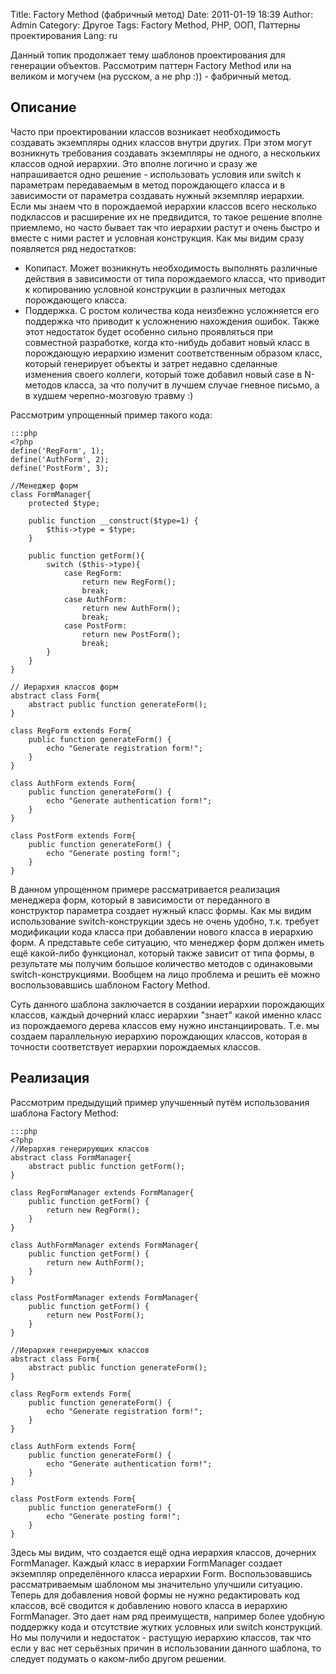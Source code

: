 Title: Factory Method (фабричный метод)
Date: 2011-01-19 18:39
Author: Admin
Category: Другое
Tags: Factory Method, PHP, ООП, Паттерны проектирования
Lang: ru

Данный топик продолжает тему шаблонов проектирования для генерации
объектов. Рассмотрим паттерн Factory Method или на великом и могучем (на
русском, а не php :)) - фабричный метод.

Описание
--------

Часто при проектировании классов возникает необходимость создавать
экземпляры одних классов внутри других. При этом могут возникнуть
требования создавать экземпляры не одного, а нескольких классов одной
иерархии. Это вполне логично и сразу же напрашивается одно решение -
использовать условия или switch к параметрам передаваемым в метод
порождающего класса и в зависимости от параметра создавать нужный
экземпляр иерархии. Если мы знаем что в порождаемой иерархии классов
всего несколько подклассов и расширение их не предвидится, то такое
решение вполне приемлемо, но часто бывает так что иерархии растут и
очень быстро и вместе с ними растет и условная конструкция. Как мы видим
сразу появляется ряд недостатков:

-   Копипаст. Может возникнуть необходимость выполнять различные
    действия в зависимости от типа порождаемого класса, что приводит к
    копированию условной конструкции в различных методах порождающего
    класса.
-   Поддержка. С ростом количества кода неизбежно усложняется его
    поддержка что приводит к усложнению нахождения ошибок. Также этот
    недостаток будет особенно сильно проявляться при совместной
    разработке, когда кто-нибудь добавит новый класс в порождающую
    иерархию изменит соответственным образом класс, который генерирует
    объекты и затрет недавно сделанные изменения своего коллеги, который
    тоже добавил новый case в N-методов класса, за что получит в лучшем
    случае гневное письмо, а в худшем черепно-мозговую травму :)

Рассмотрим упрощенный пример такого кода:

    :::php
    <?php
    define('RegForm', 1);
    define('AuthForm', 2);
    define('PostForm', 3);
     
    //Менеджер форм
    class FormManager{
        protected $type;
     
        public function __construct($type=1) {
            $this->type = $type;
        }
     
        public function getForm(){
            switch ($this->type){
                case RegForm:
                    return new RegForm();
                    break;
                case AuthForm:
                    return new AuthForm();
                    break;
                case PostForm:
                    return new PostForm();
                    break;
            }
        }
    }
     
    // Иерархия классов форм
    abstract class Form{
        abstract public function generateForm();
    }
     
    class RegForm extends Form{
        public function generateForm() {
            echo "Generate registration form!";
        }
    }
     
    class AuthForm extends Form{
        public function generateForm() {
            echo "Generate authentication form!";
        }
    }
     
    class PostForm extends Form{
        public function generateForm() {
            echo "Generate posting form!";
        }
    }

В данном упрощенном примере рассматривается реализация менеджера форм,
который в зависимости от переданного в конструктор параметра создает
нужный класс формы. Как мы видим использование switch-конструкции здесь
не очень удобно, т.к. требует модификации кода класса при добавлении
нового класса в иерархию форм. А представьте себе ситуацию, что менеджер
форм должен иметь ещё какой-либо функционал, который также зависит от
типа формы, в результате мы получим большое количество методов с
одинаковыми switch-конструкциями. Вообщем на лицо проблема и решить её
можно воспользовавшись шаблоном Factory Method.

Суть данного шаблона заключается в создании иерархии порождающих
классов, каждый дочерний класс иерархии "знает" какой именно класс из
порождаемого дерева классов ему нужно инстанциировать. Т.е. мы создаем
параллельную иерархию порождающих классов, которая в точности
соответствует иерархии порождаемых классов.

Реализация
----------

Рассмотрим предыдущий пример улучшенный путём использования шаблона
Factory Method:

    :::php
    <?php
    //Иерархия генерирующих классов
    abstract class FormManager{
        abstract public function getForm();
    }
     
    class RegFormManager extends FormManager{
        public function getForm() {
            return new RegForm();
        }
    }
     
    class AuthFormManager extends FormManager{
        public function getForm() {
            return new AuthForm();
        }
    }
     
    class PostFormManager extends FormManager{
        public function getForm() {
            return new PostForm();
        }
    }
     
    //Иерархия генерируемых классов
    abstract class Form{
        abstract public function generateForm();
    }
     
    class RegForm extends Form{
        public function generateForm() {
            echo "Generate registration form!";
        }
    }
     
    class AuthForm extends Form{
        public function generateForm() {
            echo "Generate authentication form!";
        }
    }
     
    class PostForm extends Form{
        public function generateForm() {
            echo "Generate posting form!";
        }
    }

Здесь мы видим, что создается ещё одна иерархия классов, дочерних
FormManager. Каждый класс в иерархии FormManager создает экземпляр
определённого класса иерархии Form. Воспользовавшись рассматриваемым
шаблоном мы значительно улучшили ситуацию. Теперь для добавления новой
формы не нужно редактировать код классов, всё сводится к добавлению
нового класса в иерархию FormManager. Это дает нам ряд преимуществ,
например более удобную поддержку кода и отсутствие жутких условных или
switch конструкций. Но мы получили и недостаток - растущую иерархию
классов, так что если у вас нет серьёзных причин в использовании данного
шаблона, то следует подумать о каком-либо другом решении.
